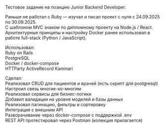 Тестовое задание на позицию Junior Backend Developer.  
  
Раньше не работал с Ruby — изучал и писал проект с нуля с 24.09.2025 по 30.09.2025.  
С шаблоном MVC знаком по дипломному проекту на Node.js / React.  
Архитектурные принципы и настройку Docker ранее использовал в работе full-stack (Python / JavaScript).  
  
Использовал:  
Ruby on Rails  
PostgreSQL  
Docker / docker-compose  
HTTParty ActiveRecord Kaminari  
  
Сделал:  
Реализовал CRUD для пациентов и врачей (есть скрипт для postgresql)  
Настроил связь многие-ко-многим  
Реализовал сервисы для бизнес-логики  
Добавил валидации на уровне моделей и базы данных  
Реализовал пагинацию, фильтры и сортировку  
Интеграция с внешним API  
Разворачивание через docker-compose c поддержкой .env  
REST API протестировал через Postman (колекция прилагается)  
